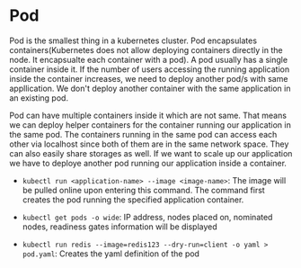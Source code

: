 # Pod
Pod is the smallest thing in a kubernetes cluster. Pod encapsulates containers(Kubernetes does not allow deploying containers directly in the node. It encapsualte each container with a pod). A pod usually has a single container inside it. If the number of users accessing the running application inside the container increases, we need to deploy another pod/s with same appllication. We don't deploy another container with the same application in an existing pod.

Pod can have multiple containers inside it which are not same. That means we can deploy helper containers for the container running our application in the same pod. The containers running in the same pod can access each other via localhost since both of them are in the same network space. They can also easily share storages as well. If we want to scale up our application we have to deploye another pod running our application inside a container.  

- `kubectl run <application-name> --image <image-name>`: The image will be pulled online upon entering this command. The command first creates the pod running the specified application container.

- `kubectl get pods -o wide`: IP address, nodes placed on, nominated nodes, readiness gates information will be displayed

- `kubectl run redis --image=redis123 --dry-run=client -o yaml > pod.yaml`: Creates the yaml definition of the pod
